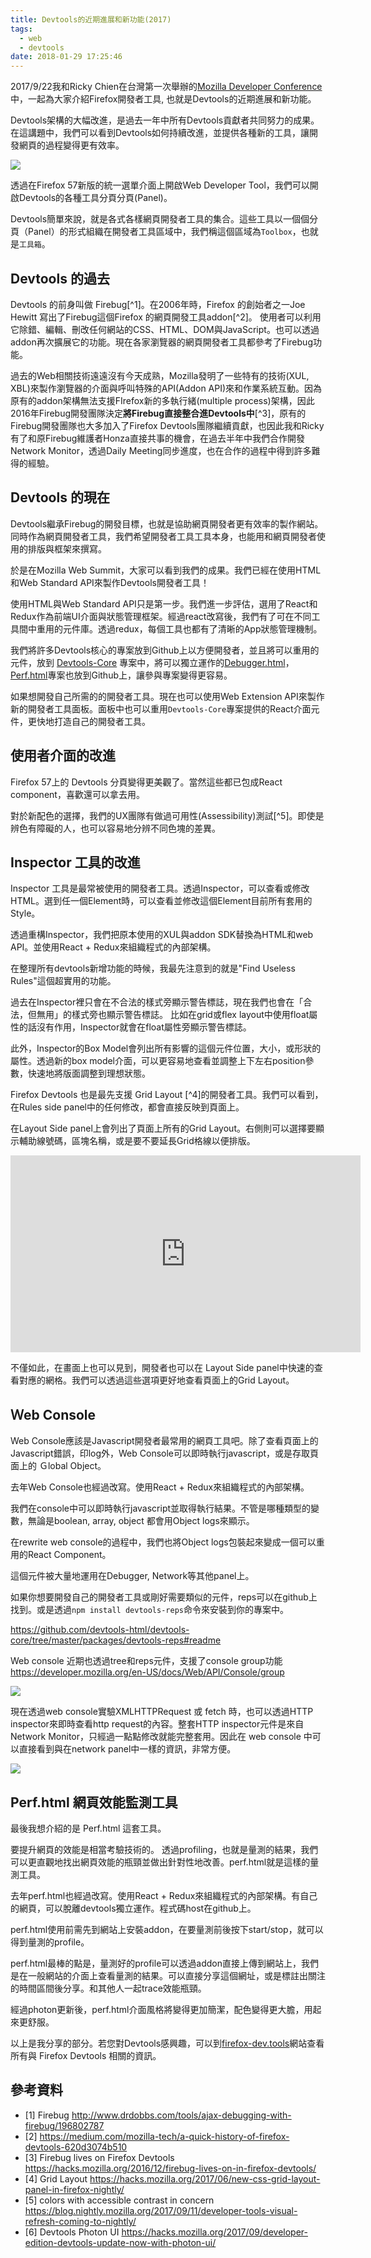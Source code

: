```yaml
---
title: Devtools的近期進展和新功能(2017)
tags:
  - web
  - devtools
date: 2018-01-29 17:25:46
---
```


2017/9/22我和Ricky Chien在台灣第一次舉辦的[Mozilla Developer Conference](https://twitter.com/hashtag/mozilladevtw2017?src=hash)中，一起為大家介紹Firefox開發者工具, 也就是Devtools的近期進展和新功能。

Devtools架構的大幅改進，是過去一年中所有Devtools貢獻者共同努力的成果。在這講題中，我們可以看到Devtools如何持續改進，並提供各種新的工具，讓開發網頁的過程變得更有效率。

![](http://g.recordit.co/RN5AVhnpGX.gif)

透過在Firefox 57新版的統一選單介面上開啟Web Developer Tool，我們可以開啟Devtools的各種工具分頁分頁(Panel)。

Devtools簡單來說，就是各式各樣網頁開發者工具的集合。這些工具以一個個分頁（Panel）的形式組織在開發者工具區域中，我們稱這個區域為`Toolbox`，也就是`工具箱`。

## Devtools 的過去

Devtools 的前身叫做 Firebug[^1]。在2006年時，Firefox 的創始者之一Joe Hewitt 寫出了Firebug這個Firefox 的網頁開發工具addon[^2]。
使用者可以利用它除錯、編輯、刪改任何網站的CSS、HTML、DOM與JavaScript。也可以透過addon再次擴展它的功能。現在各家瀏覽器的網頁開發者工具都參考了Firebug功能。

過去的Web相關技術遠遠沒有今天成熟，Mozilla發明了一些特有的技術(XUL, XBL)來製作瀏覽器的介面與呼叫特殊的API(Addon API)來和作業系統互動。因為原有的addon架構無法支援FIrefox新的多執行緒(multiple process)架構，因此2016年Firebug開發團隊決定**將Firebug直接整合進Devtools中**[^3]，原有的Firebug開發團隊也大多加入了Firefox Devtools團隊繼續貢獻，也因此我和Ricky有了和原Firebug維護者Honza直接共事的機會，在過去半年中我們合作開發Network Monitor，透過Daily Meeting同步進度，也在合作的過程中得到許多難得的經驗。

## Devtools 的現在

Devtools繼承Firebug的開發目標，也就是協助網頁開發者更有效率的製作網站。同時作為網頁開發者工具，我們希望開發者工具工具本身，也能用和網頁開發者使用的排版與框架來撰寫。

於是在Mozilla Web Summit，大家可以看到我們的成果。我們已經在使用HTML和Web Standard API來製作Devtools開發者工具！

使用HTML與Web Standard API只是第一步。我們進一步評估，選用了React和Redux作為前端UI介面與狀態管理框架。經過react改寫後，我們有了可在不同工具間中重用的元件庫。透過redux，每個工具也都有了清晰的App狀態管理機制。

我們將許多Devtools核心的專案放到Github上以方便開發者，並且將可以重用的元件，放到 [Devtools-Core](https://github.com/devtools-html/devtools-core) 專案中，將可以獨立運作的[Debugger.html](https://github.com/devtools-html/debugger.html)，[Perf.html](https://github.com/devtools-html/perf.html)專案也放到Github上，讓參與專案變得更容易。

如果想開發自己所需的的開發者工具。現在也可以使用Web Extension API來製作新的開發者工具面板。面板中也可以重用`Devtools-Core`專案提供的React介面元件，更快地打造自己的開發者工具。


## 使用者介面的改進

Firefox 57上的 Devtools 分頁變得更美觀了。當然這些都已包成React component，喜歡還可以拿去用。

對於新配色的選擇，我們的UX團隊有做過可用性(Assessibility)測試[^5]。即使是辨色有障礙的人，也可以容易地分辨不同色塊的差異。

## Inspector 工具的改進

Inspector 工具是最常被使用的開發者工具。透過Inspector，可以查看或修改HTML。選到任一個Element時，可以查看並修改這個Element目前所有套用的Style。

透過重構Inspector，我們把原本使用的XUL與addon SDK替換為HTML和web API。並使用React + Redux來組織程式的內部架構。

在整理所有devtools新增功能的時候，我最先注意到的就是"Find Useless Rules"這個超實用的功能。

過去在Inspector裡只會在不合法的樣式旁顯示警告標誌，現在我們也會在「合法，但無用」的樣式旁也顯示警告標誌。
比如在grid或flex layout中使用float屬性的話沒有作用，Inspector就會在float屬性旁顯示警告標誌。

此外，Inspector的Box Model會列出所有影響的這個元件位置，大小，或形狀的屬性。透過新的box model介面，可以更容易地查看並調整上下左右position參數，快速地將版面調整到理想狀態。

Firefox Devtools 也是最先支援 Grid Layout [^4]的開發者工具。我們可以看到，在Rules side panel中的任何修改，都會直接反映到頁面上。

在Layout Side panel上會列出了頁面上所有的Grid Layout。右側則可以選擇要顯示輔助線號碼，區塊名稱，或是要不要延長Grid格線以便排版。

<iframe width="560" height="315" src="https://www.youtube.com/embed/EinJPX86XCE?rel=0" frameborder="0" allow="autoplay; encrypted-media" allowfullscreen></iframe>

不僅如此，在畫面上也可以見到，開發者也可以在 Layout Side panel中快速的查看對應的網格。我們可以透過這些選項更好地查看頁面上的Grid Layout。

## Ｗeb Console

Web Console應該是Javascript開發者最常用的網頁工具吧。除了查看頁面上的Javascript錯誤，印log外，Web Console可以即時執行javascript，或是存取頁面上的 Ｇlobal Object。

去年Web Console也經過改寫。使用React + Redux來組織程式的內部架構。

我們在console中可以即時執行javascript並取得執行結果。不管是哪種類型的變數，無論是boolean, array, object 都會用Object logs來顯示。

在rewrite web console的過程中，我們也將Object logs包裝起來變成一個可以重用的React Component。

這個元件被大量地運用在Debugger, Network等其他panel上。

如果你想要開發自己的開發者工具或剛好需要類似的元件，reps可以在github上找到。或是透過`npm install devtools-reps`命令來安裝到你的專案中。

https://github.com/devtools-html/devtools-core/tree/master/packages/devtools-reps#readme

Web console 近期也透過tree和reps元件，支援了console group功能 https://developer.mozilla.org/en-US/docs/Web/API/Console/group

![](http://g.recordit.co/NuO10hu9Ug.gif)

現在透過web console實驗XMLHTTPRequest 或 fetch 時，也可以透過HTTP inspector來即時查看http request的內容。整套HTTP inspector元件是來自Network Monitor，只經過一點點修改就能完整套用。因此在 web console 中可以直接看到與在network panel中一樣的資訊，非常方便。

![](http://g.recordit.co/ebfs76lmG1.gif)

## Perf.html 網頁效能監測工具

最後我想介紹的是 Perf.html 這套工具。

要提升網頁的效能是相當考驗技術的。
透過profiling，也就是量測的結果，我們可以更直觀地找出網頁效能的瓶頸並做出針對性地改善。perf.html就是這樣的量測工具。

去年perf.html也經過改寫。使用React + Redux來組織程式的內部架構。有自己的網頁，可以脫離devtools獨立運作。程式碼host在github上。

perf.html使用前需先到網站上安裝addon，在要量測前後按下start/stop，就可以得到量測的profile。

perf.html最棒的點是，量測好的profile可以透過addon直接上傳到網站上，我們是在一般網站的介面上查看量測的結果。可以直接分享這個網址，或是標註出關注的時間區間後分享。和其他人一起trace效能瓶頸。

經過photon更新後，perf.html介面風格將變得更加簡潔，配色變得更大膽，用起來更舒服。

以上是我分享的部分。若您對Devtools感興趣，可以到[firefox-dev.tools](http://firefox-dev.tools/)網站查看所有與 Firefox Devtools 相關的資訊。

## 參考資料

* [1] Firebug http://www.drdobbs.com/tools/ajax-debugging-with-firebug/196802787
* [2] https://medium.com/mozilla-tech/a-quick-history-of-firefox-devtools-620d3074b510
* [3] Firebug lives on Firefox Devtools https://hacks.mozilla.org/2016/12/firebug-lives-on-in-firefox-devtools/
* [4] Grid Layout https://hacks.mozilla.org/2017/06/new-css-grid-layout-panel-in-firefox-nightly/
* [5] colors with accessible contrast in concern https://blog.nightly.mozilla.org/2017/09/11/developer-tools-visual-refresh-coming-to-nightly/
* [6] Devtools Photon UI https://hacks.mozilla.org/2017/09/developer-edition-devtools-update-now-with-photon-ui/
